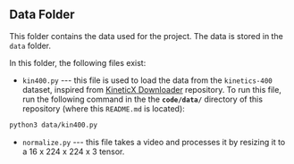 ## Data Folder

This folder contains the data used for the project. The data is stored in the `data` folder. 

In this folder, the following files exist:<br>
* `kin400.py` --- this file is used to load the data from the `kinetics-400` dataset, inspired from [KineticX Downloader](https://github.com/chi0tzp/KineticX-Downloader) repository. To run this file, run the following command in the the **`code/data/`** directory of this repository (where this `README.md` is located):
```bash
python3 data/kin400.py
```

* `normalize.py` --- this file takes a video and processes it by resizing it to a 16 x 224 x 224 x 3 tensor.